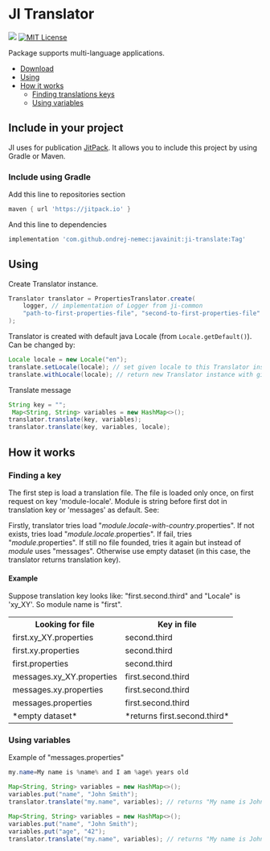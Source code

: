 # JI Translator

[![](https://jitpack.io/v/ondrej-nemec/javainit.svg)](https://jitpack.io/#ondrej-nemec/javainit)
[![MIT License](http://img.shields.io/badge/license-MIT-green.svg) ](https://github.com/ondrej-nemec/javainit/blob/master/LICENSE)

Package supports multi-language applications.

* [Download](#include-in-your-project)
* [Using](#using)
* [How it works](#how-it-works)
	* [Finding translations keys](#finding-a-key)
	* [Using variables](#using-variables)

## Include in your project

JI uses for publication <a href="https://jitpack.io/">JitPack</a>. It allows you to include this project by using Gradle or Maven.

### Include using Gradle

Add this line to repositories section
```gradle
maven { url 'https://jitpack.io' }
```
And this line to dependencies
```gradle
implementation 'com.github.ondrej-nemec:javainit:ji-translate:Tag'
```

## Using

Create Translator instance.

```java
Translator translator = PropertiesTranslator.create(
	logger, // implementation of Logger from ji-common
	"path-to-first-properties-file", "second-to-first-properties-file" // from 0 to n
);
```

Translator is created with default java Locale (from `Locale.getDefault()`). Can be changed by:

```java
Locale locale = new Locale("en");
translate.setLocale(locale); // set given locale to this Translator instance
translate.withLocale(locale); // return new Translator instance with given locale
```

Translate message

```java
String key = "";
 Map<String, String> variables = new HashMap<>();
translator.translate(key, variables);
translator.translate(key, variables, locale);
```

## How it works

### Finding a key

The first step is load a translation file. The file is loaded only once, on first request on key 'module-locale'. Module is string before first dot in translation key or 'messages' as default. See:

Firstly, translator tries load "*module*.*locale-with-country*.properties". If not exists, tries load "*module*.*locale*.properties". If fail, tries "*module*.properties". If still no file founded, tries it again but instead of *module* uses "messages". Otherwise use empty dataset (in this case, the translator returns translation key).

#### Example

Suppose translation key looks like: "first.second.third" and "Locale" is 'xy_XY'. So module name is "first".

<table>
	<tr>
		<th>Looking for file</th>
		<th>Key in file</th>
	</tr>
	<tr>
		<td>first.xy_XY.properties</td>
		<td>second.third</td>
	</tr>
	<tr>
		<td>first.xy.properties</td>
		<td>second.third</td>
	</tr>
	<tr>
		<td>first.properties</td>
		<td>second.third</td>
	</tr>
	<tr>
		<td>messages.xy_XY.properties</td>
		<td>first.second.third</td>
	</tr>
	<tr>
		<td>messages.xy.properties</td>
		<td>first.second.third</td>
	</tr>
	<tr>
		<td>messages.properties</td>
		<td>first.second.third</td>
	</tr>
	<tr>
		<td>*empty dataset*</td>
		<td>*returns first.second.third*</td>
	</tr>
</table>

### Using variables

Example of "messages.properties"

```java
my.name=My name is %name% and I am %age% years old
```

```java
Map<String, String> variables = new HashMap<>();
variables.put("name", "John Smith");
translator.translate("my.name", variables); // returns "My name is John Smith and I am %age% years old"

Map<String, String> variables = new HashMap<>();
variables.put("name", "John Smith");
variables.put("age", "42");
translator.translate("my.name", variables); // returns "My name is John Smith and I am 42 years old"
```